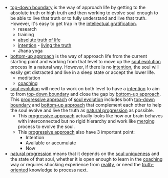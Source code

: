 - [top-down boundary](<top-down boundary.md>) is the way of approach life by getting to the absolute truth or high truth and then working to evolve soul enough to be able to live that truth or to fully understand and live that truth. However, it's easy to get trap in the [intellectual gratification](<intellectual gratification.md>).
    - research
    - training
    - [absolute truth of life](<absolute truth of life.md>) 
    - [intention](<intention.md>) - [living the truth](<living the truth.md>)
    - Jhana yoga
- [bottom-up approach](<bottom-up approach.md>) is the way of approach life from the current starting point and working from that level to move up the [soul evolution](<soul evolution.md>) process in a natural way. However, if there is no [intention](<intention.md>), the soul will easily get distracted and live in a sleep state or accept the lower life.
    - meditation
    - [coaching](<coaching.md>)
- [soul evolution](<soul evolution.md>) will need to work on both level to have a [intention](<intention.md>) to aim to from [top-down boundary](<top-down boundary.md>) and close the gap by [bottom-up approach](<bottom-up approach.md>). This [progressive approach](<progressive approach.md>) of [soul evolution](<soul evolution.md>) includes both [top-down boundary](<top-down boundary.md>) and [bottom-up approach](<bottom-up approach.md>) that complement each other to help the soul evolve and live the truth as [natural progression](<natural progression.md>) as possible.
    - This [progressive approach](<progressive approach.md>) actually looks like how our brain behaves with interconnected but no rigid hierarchy and work like [merging](<merging.md>) process to evolve the soul.
    - This [progressive approach](<progressive approach.md>) also have 3 important point:
        - Intention
        - Available or accumulate
        - Now
- [natural progression](<natural progression.md>) means that it depends on the [soul uniqueness](<soul uniqueness.md>) and the state of that soul, whether it is open enough to learn in the [coaching](<coaching.md>) way or requires shocking experience from [reality](<reality.md>), or need the [truth-oriented](<truth-oriented.md>) knowledge to process next.
